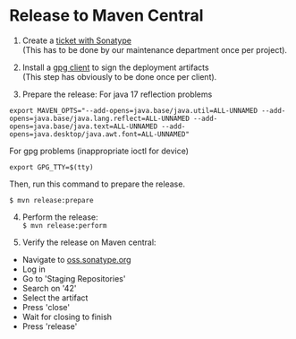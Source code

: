 # Release to Maven Central

1. Create a [ticket with Sonatype](http://central.sonatype.org/pages/ossrh-guide.html)  
   (This has to be done by our maintenance department once per project).

2. Install a [gpg client](http://central.sonatype.org/pages/apache-maven.html#other-prerequisites) to sign the deployment artifacts  
   (This step has obviously to be done once per client).

3. Prepare the release:
   For java 17 reflection problems

```shell
export MAVEN_OPTS="--add-opens=java.base/java.util=ALL-UNNAMED --add-opens=java.base/java.lang.reflect=ALL-UNNAMED --add-opens=java.base/java.text=ALL-UNNAMED --add-opens=java.desktop/java.awt.font=ALL-UNNAMED"
```

  For gpg problems (inappropriate ioctl for device)

```shell
export GPG_TTY=$(tty)
```

Then, run this command to prepare the release.

`$ mvn release:prepare`

4. Perform the release:  
   `$ mvn release:perform`

5. Verify the release on Maven central:

- Navigate to [oss.sonatype.org](https://oss.sonatype.org/)
- Log in
- Go to 'Staging Repositories'
- Search on '42'
- Select the artifact
- Press 'close'
- Wait for closing to finish
- Press 'release'

